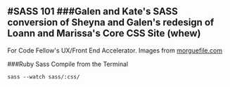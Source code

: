 #SASS 101
###Galen and Kate's SASS conversion of Sheyna and Galen's redesign of Loann and Marissa's Core CSS Site (whew)
---
For Code Fellow's UX/Front End Accelerator.
Images from [morguefile.com](morguefile.com)


###Ruby Sass Compile from the Terminal

`sass --watch sass/:css/`